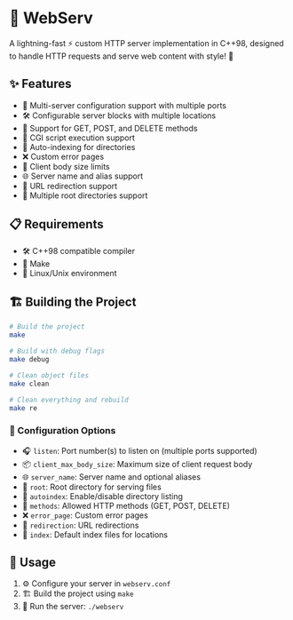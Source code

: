 # 🚀 WebServ

A lightning-fast ⚡ custom HTTP server implementation in C++98, designed to handle HTTP requests and serve web content with style! 🎨

## ✨ Features

- 🎯 Multi-server configuration support with multiple ports
- 🛠️ Configurable server blocks with multiple locations
- 🔄 Support for GET, POST, and DELETE methods
- 🐍 CGI script execution support
- 📂 Auto-indexing for directories
- ❌ Custom error pages
- 📏 Client body size limits
- 🌐 Server name and alias support
- 🔀 URL redirection support
- 📁 Multiple root directories support

## 📋 Requirements

- 🛠️ C++98 compatible compiler
- 🔧 Make
- 🐧 Linux/Unix environment

## 🏗️ Building the Project

```bash
# Build the project
make

# Build with debug flags
make debug

# Clean object files
make clean

# Clean everything and rebuild
make re
```

### 🔧 Configuration Options

- 🎧 `listen`: Port number(s) to listen on (multiple ports supported)
- 📦 `client_max_body_size`: Maximum size of client request body
- 🌐 `server_name`: Server name and optional aliases
- 📁 `root`: Root directory for serving files
- 📂 `autoindex`: Enable/disable directory listing
- 🔄 `methods`: Allowed HTTP methods (GET, POST, DELETE)
- ❌ `error_page`: Custom error pages
- 🔀 `redirection`: URL redirections
- 📑 `index`: Default index files for locations

## 🚀 Usage

1. ⚙️ Configure your server in `webserv.conf`
2. 🏗️ Build the project using `make`
3. 🚀 Run the server: `./webserv`

